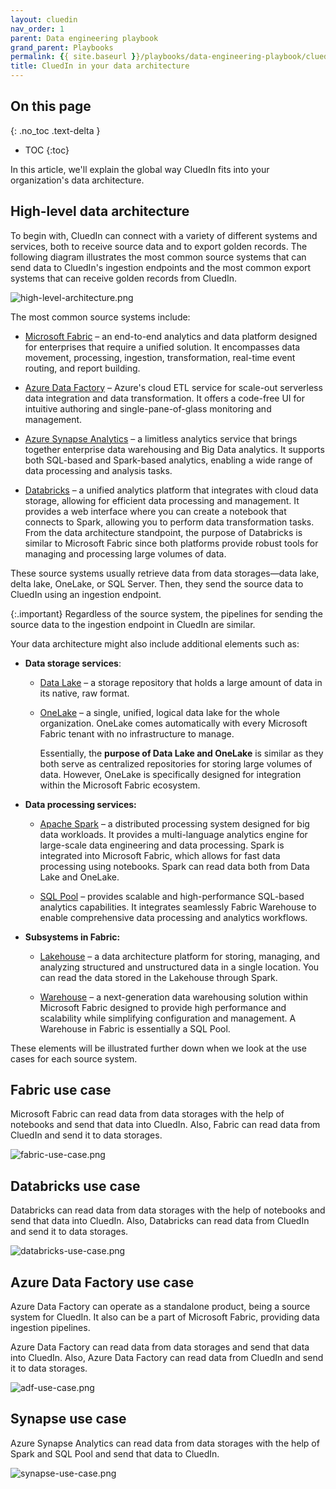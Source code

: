 ```yaml
---
layout: cluedin
nav_order: 1
parent: Data engineering playbook
grand_parent: Playbooks
permalink: {{ site.baseurl }}/playbooks/data-engineering-playbook/cluedin-in-your-data-architecture
title: CluedIn in your data architecture
---
```

## On this page
{: .no_toc .text-delta }
- TOC
{:toc}

In this article, we'll explain the global way CluedIn fits into your organization's data architecture.

## High-level data architecture

To begin with, CluedIn can connect with a variety of different systems and services, both to receive source data and to export golden records. The following diagram illustrates the most common source systems that can send data to CluedIn's ingestion endpoints and the most common export systems that can receive golden records from CluedIn.

![high-level-architecture.png](../../assets/images/playbooks/high-level-architecture.png)

The most common source systems include:

- [Microsoft Fabric](https://learn.microsoft.com/en-us/fabric/get-started/) – an end-to-end analytics and data platform designed for enterprises that require a unified solution. It encompasses data movement, processing, ingestion, transformation, real-time event routing, and report building.

- [Azure Data Factory](https://learn.microsoft.com/en-us/azure/data-factory/) – Azure's cloud ETL service for scale-out serverless data integration and data transformation. It offers a code-free UI for intuitive authoring and single-pane-of-glass monitoring and management. 

- [Azure Synapse Analytics](https://learn.microsoft.com/en-us/azure/synapse-analytics/) – a limitless analytics service that brings together enterprise data warehousing and Big Data analytics. It supports both SQL-based and Spark-based analytics, enabling a wide range of data processing and analysis tasks.

- [Databricks](https://www.databricks.com/databricks-documentation) – a unified analytics platform that integrates with cloud data storage, allowing for efficient data processing and management. It provides a web interface where you can create a notebook that connects to Spark, allowing you to perform data transformation tasks. From the data architecture standpoint, the purpose of Databricks is similar to Microsoft Fabric since both platforms provide robust tools for managing and processing large volumes of data.

These source systems usually retrieve data from data storages—data lake, delta lake, OneLake, or SQL Server. Then, they send the source data to CluedIn using an ingestion endpoint.

{:.important}
Regardless of the source system, the pipelines for sending the source data to the ingestion endpoint in CluedIn are similar.

Your data architecture might also include additional elements such as:

- **Data storage services**:

    - [Data Lake](https://learn.microsoft.com/en-us/azure/architecture/data-guide/scenarios/data-lake) – a storage repository that holds a large amount of data in its native, raw format.

    - [OneLake](https://learn.microsoft.com/en-us/fabric/onelake/) – a single, unified, logical data lake for the whole organization. OneLake comes automatically with every Microsoft Fabric tenant with no infrastructure to manage.

        Essentially, the **purpose of Data Lake and OneLake** is similar as they both serve as centralized repositories for storing large volumes of data. However, OneLake is specifically designed for integration within the Microsoft Fabric ecosystem.

- **Data processing services:**

    - [Apache Spark](https://spark.apache.org) – a distributed processing system designed for big data workloads. It provides a multi-language analytics engine for large-scale data engineering and data processing. Spark is integrated into Microsoft Fabric, which allows for fast data processing using notebooks. Spark can read data both from Data Lake and OneLake.

    - [SQL Pool](https://learn.microsoft.com/en-us/azure/synapse-analytics/sql-data-warehouse/sql-data-warehouse-overview-what-is) – provides scalable and high-performance SQL-based analytics capabilities. It integrates seamlessly Fabric Warehouse to enable comprehensive data processing and analytics workflows.

- **Subsystems in Fabric:**

    - [Lakehouse](https://learn.microsoft.com/en-us/fabric/data-engineering/lakehouse-overview) – a data architecture platform for storing, managing, and analyzing structured and unstructured data in a single location. You can read the data stored in the Lakehouse through Spark.

    - [Warehouse](https://learn.microsoft.com/en-us/fabric/data-warehouse/data-warehousing) – a next-generation data warehousing solution within Microsoft Fabric designed to provide high performance and scalability while simplifying configuration and management.​ A Warehouse in Fabric is essentially a SQL Pool.

These elements will be illustrated further down when we look at the use cases for each source system.

## Fabric use case

Microsoft Fabric can read data from data storages with the help of notebooks and send that data into CluedIn. Also, Fabric can read data from CluedIn and send it to data storages.

![fabric-use-case.png](../../assets/images/playbooks/fabric-use-case.png)

## Databricks use case

Databricks can read data from data storages with the help of notebooks and send that data into CluedIn. Also, Databricks can read data from CluedIn and send it to data storages.

![databricks-use-case.png](../../assets/images/playbooks/databricks-use-case.png)

## Azure Data Factory use case

Azure Data Factory can operate as a standalone product, being a source system for CluedIn. It also can be a part of Microsoft Fabric, providing data ingestion pipelines. 

Azure Data Factory can read data from data storages and send that data into CluedIn. Also, Azure Data Factory can read data from CluedIn and send it to data storages.

![adf-use-case.png](../../assets/images/playbooks/adf-use-case.png)

## Synapse use case

Azure Synapse Analytics can read data from data storages with the help of Spark and SQL Pool and send that data to CluedIn.

![synapse-use-case.png](../../assets/images/playbooks/synapse-use-case.png)